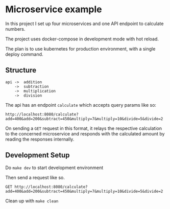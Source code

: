 # Microservice example
In this project I set up four microservices and one API endpoint to calculate numbers.

The project uses docker-compose in development mode with hot reload.

The plan is to use kubernetes for production environment, with a single deploy command.

## Structure

```
api ->  addition
    ->  subtraction
    ->  multiplication
    ->  division
```

The api has an endpoint `calculate` which accepts query params like so:

```
http://localhost:8080/calculate?add=400&add=200&subtract=450&multiply=7&multiply=10&divide=5&divide=2
```

On sending a `GET` request in this format, it relays the respective calculation to the concerned microservice and responds with the calculated amount by reading the responses internally.

## Development Setup
Do `make dev` to start development environment

Then send a request like so. 

```
GET http://localhost:8080/calculate?add=400&add=200&subtract=450&multiply=7&multiply=10&divide=5&divide=2
```

Clean up with `make clean`
